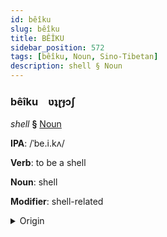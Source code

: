 ```yaml
---
id: bêîku
slug: bêîku
title: BÊÎKU
sidebar_position: 572
tags: [bêîku, Noun, Sino-Tibetan]
description: shell § Noun
---
```


### bêîku&emsp;<span kind="abugida">ʋʇɽɟɔʃ</span>

*shell* **§** [Noun](../../tags/Noun)

**IPA**: /ˈbe.i.kʌ/

**Verb**: to be a shell

**Noun**: shell

**Modifier**: shell-related

<details>
    <summary>Origin</summary>
    Mandarin 貝殼 bèiké /pei̯4 kʰɤ2/<br/>
    <em>Sino-Tibetan Language Family</em>
</details>